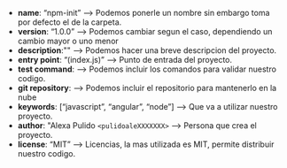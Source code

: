 - **name**: “npm-init” —> Podemos ponerle un nombre sin embargo toma por defecto el de la carpeta.
- **version**: “1.0.0” —> Podemos cambiar segun el caso, dependiendo un cambio mayor o uno menor
- **description**:"" —> Podemos hacer una breve descripcion del proyecto.
- **entry point**: “(index.js)” —> Punto de entrada del proyecto.
- **test command**: —> Podemos incluir los comandos para validar nuestro codigo.
- **git repository**: —> Podemos incluir el repositorio para mantenerlo en la nube
- **keywords**: [“javascript”, “angular”, “node”] —> Que va a utilizar nuestro proyecto.
- **author**: "Alexa Pulido ``<pulidoaleXXXXXXX>`` —> Persona que crea el proyecto.
- **license**: “MIT” —> Licencias, la mas utilizada es MIT, permite distribuir nuestro codigo.

